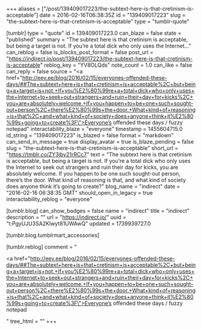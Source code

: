 +++
aliases = ["/post/139409017223/the-subtext-here-is-that-cretinism-is-acceptable"]
date = 2016-02-16T06:38:35Z
id = "139409017223"
slug = "the-subtext-here-is-that-cretinism-is-acceptable"
type = "tumblr-quote"

[tumblr]
type = "quote"
id = 139409017223.0
can_blaze = false
state = "published"
summary = "The subtext here is that cretinism is acceptable, but being a target is not. If you’re a total dick who only uses the Internet..."
can_reblog = false
is_blocks_post_format = false
post_url = "https://indirect.io/post/139409017223/the-subtext-here-is-that-cretinism-is-acceptable"
reblog_key = "YV8OLQds"
note_count = 1.0
can_like = false
can_reply = false
source = "<a href=\"http://eev.ee/blog/2016/02/15/everyones-offended-these-days/##The+subtext+here+is+that+cretinism+is+acceptable%2C+but+being+a+target+is+not.+If+you%E2%80%99re+a+total+dick+who+only+uses+the+Internet+to+seek+out+strangers+and+ruin+their+day+for+kicks%2C+you+are+absolutely+welcome.+If+you+happen+to+be+one+such+sought-out+person%2C+there%E2%80%99s+the+door.+What+kind+of+reasoning+is+that%2C+and+what+kind+of+society+does+anyone+think+it%E2%80%99s+going+to+create%3F\">Everyone’s offended these days / fuzzy notepad</a>"
interactability_blaze = "everyone"
timestamp = 1455604715.0
id_string = "139409017223"
is_blazed = false
format = "markdown"
can_send_in_message = true
display_avatar = true
is_blaze_pending = false
slug = "the-subtext-here-is-that-cretinism-is-acceptable"
short_url = "https://tmblr.co/ZY3jby21rRCc7"
text = "The subtext here is that cretinism is acceptable, but being a target is not. If you’re a total dick who only uses the Internet to seek out strangers and ruin their day for kicks, you are absolutely welcome. If you happen to be one such sought-out person, there’s the door. What kind of reasoning is that, and what kind of society does anyone think it’s going to create?"
blog_name = "indirect"
date = "2016-02-16 06:38:35 GMT"
should_open_in_legacy = true
interactability_reblog = "everyone"

[tumblr.blog]
can_show_badges = false
name = "indirect"
title = "indirect"
description = ""
url = "https://indirect.io/"
uuid = "t:PgyUJU3SA2Klwyt81UWAwQ"
updated = 1739939727.0

[tumblr.blog.tumblrmart_accessories]

[tumblr.reblog]
comment = "<p><a href=\"http://eev.ee/blog/2016/02/15/everyones-offended-these-days/##The+subtext+here+is+that+cretinism+is+acceptable%2C+but+being+a+target+is+not.+If+you%E2%80%99re+a+total+dick+who+only+uses+the+Internet+to+seek+out+strangers+and+ruin+their+day+for+kicks%2C+you+are+absolutely+welcome.+If+you+happen+to+be+one+such+sought-out+person%2C+there%E2%80%99s+the+door.+What+kind+of+reasoning+is+that%2C+and+what+kind+of+society+does+anyone+think+it%E2%80%99s+going+to+create%3F\">Everyone’s offended these days / fuzzy notepad</a></p>"
tree_html = ""
+++
